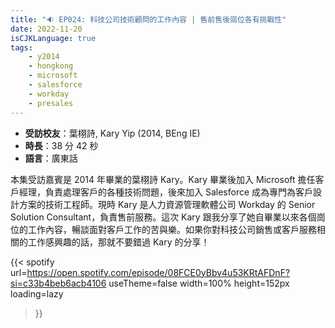 ```yaml
---
title: "🔉 EP024: 科技公司技術顧問的工作內容 | 售前售後崗位各有挑戰性"
date: 2022-11-20
isCJKLanguage: true
tags:
    - y2014
    - hongkong
    - microsoft
    - salesforce
    - workday
    - presales
---
```


- **受訪校友**：葉栩詩, Kary Yip (2014, BEng IE)
- **時長**：38 分 42 秒
- **語言**：廣東話

<!--more-->

本集受訪嘉賓是 2014 年畢業的葉栩詩 Kary。Kary 畢業後加入 Microsoft 擔任客戶經理，負責處理客戶的各種技術問題，後來加入 Salesforce 成為專門為客戶設計方案的技術工程師。現時 Kary 是人力資源管理軟體公司 Workday 的 Senior Solution Consultant，負責售前服務。這次 Kary 跟我分享了她自畢業以來各個崗位的工作內容，暢談面對客戶工作的苦與樂。如果你對科技公司銷售或客戶服務相關的工作感興趣的話，那就不要錯過 Kary 的分享！

{{< spotify 
  url=https://open.spotify.com/episode/08FCE0yBbv4u53KRtAFDnF?si=c33b4beb6acb4106
  useTheme=false
  width=100%
  height=152px
  loading=lazy
>}}
